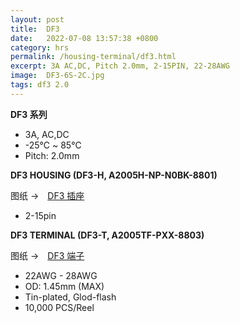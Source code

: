 ```yaml
---
layout: post
title:  DF3
date:   2022-07-08 13:57:38 +0800
category: hrs
permalink: /housing-terminal/df3.html
excerpt: 3A AC,DC, Pitch 2.0mm, 2-15PIN, 22-28AWG
image:  DF3-6S-2C.jpg
tags: df3 2.0
---
```



__DF3 系列__

* 3A, AC,DC
* -25℃ ~ 85℃
* Pitch: 2.0mm


__DF3 HOUSING (DF3-H, A2005H-NP-N0BK-8801)__

图纸 →　[DF3 插座](/assets/DF3-H.pdf)

* 2-15pin


__DF3 TERMINAL (DF3-T, A2005TF-PXX-8803)__

图纸 →　[DF3 端子](/assets/DF3-T.pdf)

* 22AWG - 28AWG
* OD: 1.45mm (MAX)
* Tin-plated, Glod-flash
* 10,000 PCS/Reel
